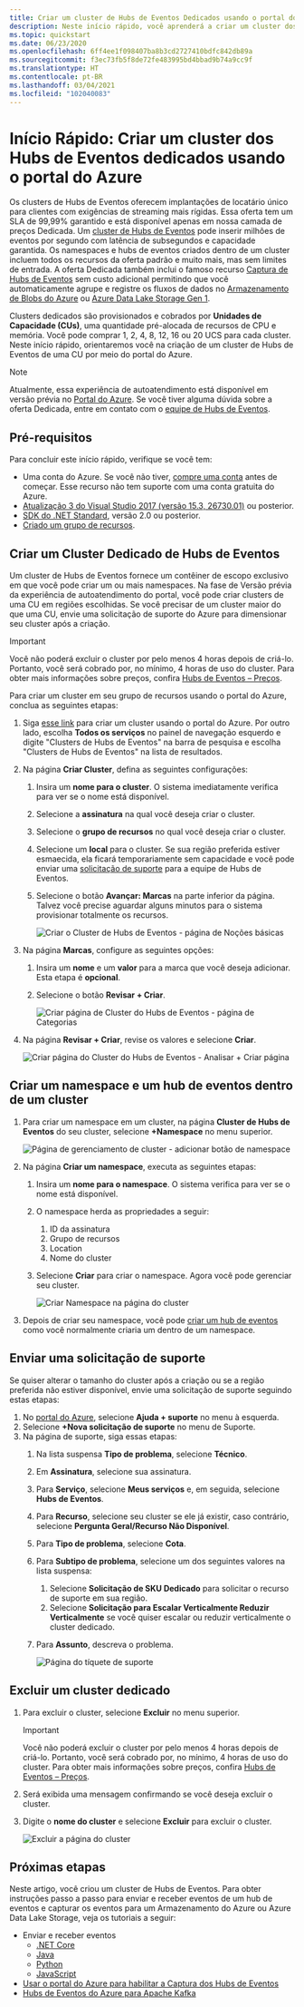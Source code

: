 ```yaml
---
title: Criar um cluster de Hubs de Eventos Dedicados usando o portal do Azure
description: Neste início rápido, você aprenderá a criar um cluster dos Hubs de Eventos do Azure usando o portal do Azure.
ms.topic: quickstart
ms.date: 06/23/2020
ms.openlocfilehash: 6ff4ee1f098407ba8b3cd2727410bdfc842db89a
ms.sourcegitcommit: f3ec73fb5f8de72fe483995bd4bbad9b74a9cc9f
ms.translationtype: HT
ms.contentlocale: pt-BR
ms.lasthandoff: 03/04/2021
ms.locfileid: "102040083"
---
```

# <a name="quickstart-create-a-dedicated-event-hubs-cluster-using-azure-portal"></a>Início Rápido: Criar um cluster dos Hubs de Eventos dedicados usando o portal do Azure 
Os clusters de Hubs de Eventos oferecem implantações de locatário único para clientes com exigências de streaming mais rígidas. Essa oferta tem um SLA de 99,99% garantido e está disponível apenas em nossa camada de preços Dedicada. Um [cluster de Hubs de Eventos](event-hubs-dedicated-overview.md) pode inserir milhões de eventos por segundo com latência de subsegundos e capacidade garantida. Os namespaces e hubs de eventos criados dentro de um cluster incluem todos os recursos da oferta padrão e muito mais, mas sem limites de entrada. A oferta Dedicada também inclui o famoso recurso [Captura de Hubs de Eventos](event-hubs-capture-overview.md) sem custo adicional permitindo que você automaticamente agrupe e registre os fluxos de dados no [Armazenamento de Blobs do Azure](../storage/blobs/storage-blobs-introduction.md) ou [Azure Data Lake Storage Gen 1](../data-lake-store/data-lake-store-overview.md).

Clusters dedicados são provisionados e cobrados por **Unidades de Capacidade (CUs)**, uma quantidade pré-alocada de recursos de CPU e memória. Você pode comprar 1, 2, 4, 8, 12, 16 ou 20 UCS para cada cluster. Neste início rápido, orientaremos você na criação de um cluster de Hubs de Eventos de uma CU por meio do portal do Azure.

> [!NOTE]
> Atualmente, essa experiência de autoatendimento está disponível em versão prévia no [Portal do Azure](https://aka.ms/eventhubsclusterquickstart). Se você tiver alguma dúvida sobre a oferta Dedicada, entre em contato com o [equipe de Hubs de Eventos](mailto:askeventhubs@microsoft.com).


## <a name="prerequisites"></a>Pré-requisitos
Para concluir este início rápido, verifique se você tem:

- Uma conta do Azure. Se você não tiver, [compre uma conta](https://azure.microsoft.com/pricing/purchase-options/pay-as-you-go/) antes de começar. Esse recurso não tem suporte com uma conta gratuita do Azure. 
- [Atualização 3 do Visual Studio 2017 (versão 15.3, 26730.01)](https://visualstudio.microsoft.com/vs/) ou posterior.
- [SDK do .NET Standard](https://dotnet.microsoft.com/download), versão 2.0 ou posterior.
- [Criado um grupo de recursos](../event-hubs/event-hubs-create.md#create-a-resource-group).

## <a name="create-an-event-hubs-dedicated-cluster"></a>Criar um Cluster Dedicado de Hubs de Eventos
Um cluster de Hubs de Eventos fornece um contêiner de escopo exclusivo em que você pode criar um ou mais namespaces. Na fase de Versão prévia da experiência de autoatendimento do portal, você pode criar clusters de uma CU em regiões escolhidas. Se você precisar de um cluster maior do que uma CU, envie uma solicitação de suporte do Azure para dimensionar seu cluster após a criação.

> [!IMPORTANT]
> Você não poderá excluir o cluster por pelo menos 4 horas depois de criá-lo. Portanto, você será cobrado por, no mínimo, 4 horas de uso do cluster. Para obter mais informações sobre preços, confira [Hubs de Eventos – Preços](https://azure.microsoft.com/pricing/details/event-hubs/). 

Para criar um cluster em seu grupo de recursos usando o portal do Azure, conclua as seguintes etapas:

1. Siga [esse link](https://aka.ms/eventhubsclusterquickstart) para criar um cluster usando o portal do Azure. Por outro lado, escolha **Todos os serviços** no painel de navegação esquerdo e digite "Clusters de Hubs de Eventos" na barra de pesquisa e escolha "Clusters de Hubs de Eventos" na lista de resultados.
2. Na página **Criar Cluster**, defina as seguintes configurações:
    1. Insira um **nome para o cluster**. O sistema imediatamente verifica para ver se o nome está disponível.
    2. Selecione a **assinatura** na qual você deseja criar o cluster.
    3. Selecione o **grupo de recursos** no qual você deseja criar o cluster.
    4. Selecione um **local** para o cluster. Se sua região preferida estiver esmaecida, ela ficará temporariamente sem capacidade e você pode enviar uma [solicitação de suporte](#submit-a-support-request) para a equipe de Hubs de Eventos.
    5. Selecione o botão **Avançar: Marcas** na parte inferior da página. Talvez você precise aguardar alguns minutos para o sistema provisionar totalmente os recursos.

        ![Criar o Cluster de Hubs de Eventos - página de Noções básicas](./media/event-hubs-dedicated-cluster-create-portal/create-event-hubs-clusters-basics-page.png)
3. Na página **Marcas**, configure as seguintes opções:
    1. Insira um **nome** e um **valor** para a marca que você deseja adicionar. Esta etapa é **opcional**.  
    2. Selecione o botão **Revisar + Criar**.

        ![Criar página de Cluster do Hubs de Eventos - página de Categorias](./media/event-hubs-dedicated-cluster-create-portal/create-event-hubs-clusters-tags-page.png)
4. Na página **Revisar + Criar**, revise os valores e selecione **Criar**. 

    ![Criar página do Cluster do Hubs de Eventos - Analisar + Criar página](./media/event-hubs-dedicated-cluster-create-portal/create-event-hubs-clusters-review-create-page.png)

## <a name="create-a-namespace-and-event-hub-within-a-cluster"></a>Criar um namespace e um hub de eventos dentro de um cluster

1. Para criar um namespace em um cluster, na página **Cluster de Hubs de Eventos** do seu cluster, selecione **+Namespace** no menu superior.

    ![Página de gerenciamento de cluster - adicionar botão de namespace](./media/event-hubs-dedicated-cluster-create-portal/cluster-management-page-add-namespace-button.png)
2. Na página **Criar um namespace**, executa as seguintes etapas:
    1. Insira um **nome para o namespace**.  O sistema verifica para ver se o nome está disponível.
    2. O namespace herda as propriedades a seguir:
        1. ID da assinatura
        2. Grupo de recursos
        3. Location
        4. Nome do cluster
    3. Selecione **Criar** para criar o namespace. Agora você pode gerenciar seu cluster.  

        ![Criar Namespace na página do cluster](./media/event-hubs-dedicated-cluster-create-portal/create-namespace-cluster-page.png)
3. Depois de criar seu namespace, você pode [criar um hub de eventos](event-hubs-create.md#create-an-event-hub) como você normalmente criaria um dentro de um namespace. 


## <a name="submit-a-support-request"></a>Enviar uma solicitação de suporte

Se quiser alterar o tamanho do cluster após a criação ou se a região preferida não estiver disponível, envie uma solicitação de suporte seguindo estas etapas:

1. No [portal do Azure](https://portal.azure.com), selecione **Ajuda + suporte** no menu à esquerda.
2. Selecione **+Nova solicitação de suporte** no menu de Suporte.
3. Na página de suporte, siga essas etapas:
    1. Na lista suspensa **Tipo de problema**, selecione **Técnico**.
    2. Em **Assinatura**, selecione sua assinatura.
    3. Para **Serviço**, selecione **Meus serviços** e, em seguida, selecione **Hubs de Eventos**.
    4. Para **Recurso**, selecione seu cluster se ele já existir, caso contrário, selecione **Pergunta Geral/Recurso Não Disponível**.
    5. Para **Tipo de problema**, selecione **Cota**.
    6. Para **Subtipo de problema**, selecione um dos seguintes valores na lista suspensa:
        1. Selecione **Solicitação de SKU Dedicado** para solicitar o recurso de suporte em sua região.
        2. Selecione **Solicitação para Escalar Verticalmente Reduzir Verticalmente** se você quiser escalar ou reduzir verticalmente o cluster dedicado. 
    7. Para **Assunto**, descreva o problema.

        ![Página do tíquete de suporte](./media/event-hubs-dedicated-cluster-create-portal/support-ticket.png)

 ## <a name="delete-a-dedicated-cluster"></a>Excluir um cluster dedicado
 
1. Para excluir o cluster, selecione **Excluir** no menu superior. 

    > [!IMPORTANT]
    > Você não poderá excluir o cluster por pelo menos 4 horas depois de criá-lo. Portanto, você será cobrado por, no mínimo, 4 horas de uso do cluster. Para obter mais informações sobre preços, confira [Hubs de Eventos – Preços](https://azure.microsoft.com/pricing/details/event-hubs/).     
1. Será exibida uma mensagem confirmando se você deseja excluir o cluster.
1. Digite o **nome do cluster** e selecione **Excluir** para excluir o cluster.

    ![Excluir a página do cluster](./media/event-hubs-dedicated-cluster-create-portal/delete-cluster-page.png)


## <a name="next-steps"></a>Próximas etapas
Neste artigo, você criou um cluster de Hubs de Eventos. Para obter instruções passo a passo para enviar e receber eventos de um hub de eventos e capturar os eventos para um Armazenamento do Azure ou Azure Data Lake Storage, veja os tutoriais a seguir:

- Enviar e receber eventos 
    - [.NET Core](event-hubs-dotnet-standard-getstarted-send.md)
    - [Java](event-hubs-java-get-started-send.md)
    - [Python](event-hubs-python-get-started-send.md)
    - [JavaScript](event-hubs-java-get-started-send.md)
- [Usar o portal do Azure para habilitar a Captura dos Hubs de Eventos](event-hubs-capture-enable-through-portal.md)
- [Hubs de Eventos do Azure para Apache Kafka](event-hubs-for-kafka-ecosystem-overview.md)
